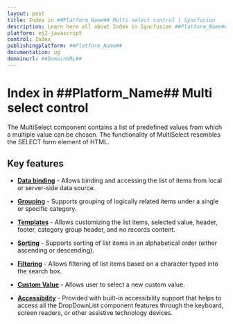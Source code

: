 ```yaml
---
layout: post
title: Index in ##Platform_Name## Multi select control | Syncfusion
description: Learn here all about Index in Syncfusion ##Platform_Name## Multi select control of Syncfusion Essential JS 2 and more.
platform: ej2-javascript
control: Index 
publishingplatform: ##Platform_Name##
documentation: ug
domainurl: ##DomainURL##
---
```


# Index in ##Platform_Name## Multi select control

The MultiSelect component contains a list of predefined values from which a multiple value can be chosen. The functionality of MultiSelect resembles the SELECT form element of HTML.

## Key features

* **[Data binding](./data-binding)** - Allows binding and accessing the list of items from local or server-side data source.

* **[Grouping](./grouping)** -  Supports grouping of logically related items under a single or specific category.

* **[Templates](./templates)** - Allows customizing the list items, selected value, header, footer, category group header, and no records content.

* **[Sorting](../api/multi-select/#sortorder)** - Supports sorting of list items in an alphabetical order (either ascending or descending).

* **[Filtering](./filtering)** - Allows filtering of list items based on a character typed into the search box.

* **[Custom Value](./custom-value)** - Allows user to select a new custom value.

* **[Accessibility](./accessibility)** - Provided with built-in accessibility support that helps to access all the DropDownList component features through the keyboard, screen readers, or other assistive technology devices.
